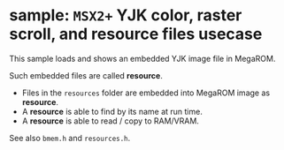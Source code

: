 # sample: `MSX2+` YJK color, raster scroll, and resource files usecase

This sample loads and shows an embedded YJK image file in MegaROM.

Such embedded files are called **resource**.

- Files in the `resources` folder are embedded into MegaROM image as
  **resource**.
- A **resource** is able to find by its name at run time.
- A **resource** is able to read / copy to RAM/VRAM.

See also `bmem.h` and `resources.h`.
